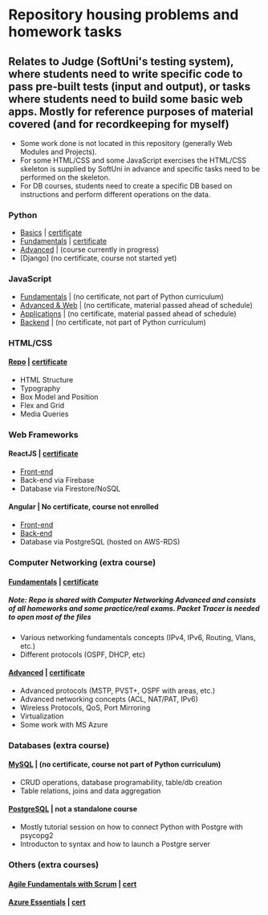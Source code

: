 # Repository housing problems and homework tasks

## Relates to Judge (SoftUni's testing system), where students need to write specific code to pass pre-built tests (input and output), or tasks where students need to build some basic web apps. Mostly for reference purposes of material covered (and for recordkeeping for myself)

- Some work done is not located in this repository (generally Web Modules and Projects).
- For some HTML/CSS and some JavaScript exercises the HTML/CSS skeleton is supplied by SoftUni in advance and specific tasks need to be performed on the skeleton.
- For DB courses, students need to create a specific DB based on instructions and perform different operations on the data.

### Python

- [Basics](https://github.com/EmilAvramov/Softuni---Others/tree/master/Python/Basics) | [certificate](https://softuni.bg/certificates/details/131408/bec48461)
- [Fundamentals](https://github.com/EmilAvramov/Softuni---Others/tree/master/Python/Fundamentals) | [certificate](https://softuni.bg/certificates/details/138840/125b88f9)
- [Advanced](https://github.com/EmilAvramov/Softuni---Others/tree/master/Python/Advanced) | (course currently in progress)
- [Django] (no certificate, course not started yet)

### JavaScript

- [Fundamentals](https://github.com/EmilAvramov/Softuni---Others/tree/master/JavaScript/Fundamentals) | (no certificate, not part of Python curriculum)
- [Advanced & Web](https://github.com/EmilAvramov/Softuni---Others/tree/master/JavaScript/Advanced%20%26%20Web) | (no certificate, material passed ahead of schedule)
- [Applications](https://github.com/EmilAvramov/Softuni---Others/tree/master/JavaScript/Applications) | (no certificate, material passed ahead of schedule)
- [Backend](https://github.com/EmilAvramov/Softuni---Others/tree/master/JavaScript/Backend) | (no certificate, not part of Python curriculum)

### HTML/CSS

#### [Repo](https://github.com/EmilAvramov/Softuni---Others/tree/master/HTML-CSS) | [certificate](https://softuni.bg/certificates/details/137013/5dea7ebe)

- HTML Structure
- Typography
- Box Model and Position
- Flex and Grid
- Media Queries

### Web Frameworks

#### ReactJS | [certificate](https://softuni.bg/certificates/details/140696/5d4d3062)

- [Front-end](https://github.com/EmilAvramov/react-defense-project)
- Back-end via Firebase
- Database via Firestore/NoSQL

#### Angular | No certificate, course not enrolled

- [Front-end](https://github.com/EmilAvramov/angular-defense-client)
- [Back-end](https://github.com/EmilAvramov/angular-defense-server)
- Database via PostgreSQL (hosted on AWS-RDS)

### Computer Networking (extra course)

#### [Fundamentals](https://github.com/EmilAvramov/Softuni---Others/tree/master/Networking) | [certificate](https://softuni.bg/certificates/details/134697/823c4da3)

##### Note: Repo is shared with Computer Networking Advanced and consists of all homeworks and some practice/real exams. Packet Tracer is needed to open most of the files

- Various networking fundamentals concepts (IPv4, IPv6, Routing, Vlans, etc.)
- Different protocols (OSPF, DHCP, etc)

#### [Advanced](https://github.com/EmilAvramov/Softuni---Others/tree/master/Networking) | [certificate](https://softuni.bg/certificates/details/124101/7ef4386f)

- Advanced protocols (MSTP, PVST+, OSPF with areas, etc.)
- Advanced networking concepts (ACL, NAT/PAT, IPv6)
- Wireless Protocols, QoS, Port Mirroring
- Virtualization
- Some work with MS Azure

### Databases (extra course)

#### [MySQL](https://github.com/EmilAvramov/Softuni---Others/tree/master/Databases/MySQL) | (no certificate, course not part of Python curriculum)

- CRUD operations, database programability, table/db creation
- Table relations, joins and data aggregation

#### [PostgreSQL](https://github.com/EmilAvramov/Softuni---Others/tree/master/Databases/PostgreSQL) | not a standalone course

- Mostly tutorial session on how to connect Python with Postgre with psycopg2
- Introducton to syntax and how to launch a Postgre server

### Others (extra courses)

#### [Agile Fundamentals with Scrum](https://softuni.bg/trainings/3679/azure-essentials-february-2022) | [cert](https://softuni.bg/certificates/details/124101/7ef4386f)

#### [Azure Essentials](https://softuni.bg/trainings/3562/agile-fundamentals-with-scrum-january-2022) | [cert](https://softuni.bg/certificates/details/131679/e27ffa78)
